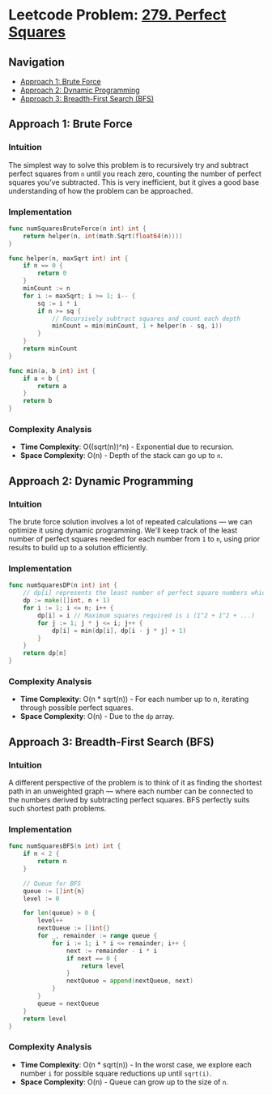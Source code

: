 # Leetcode Problem: [279. Perfect Squares](https://leetcode.com/problems/perfect-squares/)

## Navigation
- [Approach 1: Brute Force](#approach-1-brute-force)
- [Approach 2: Dynamic Programming](#approach-2-dynamic-programming)
- [Approach 3: Breadth-First Search (BFS)](#approach-3-breadth-first-search-bfs)

## Approach 1: Brute Force

### Intuition
The simplest way to solve this problem is to recursively try and subtract perfect squares from `n` until you reach zero, counting the number of perfect squares you've subtracted. This is very inefficient, but it gives a good base understanding of how the problem can be approached.

### Implementation
```go
func numSquaresBruteForce(n int) int {
    return helper(n, int(math.Sqrt(float64(n))))
}

func helper(n, maxSqrt int) int {
    if n == 0 {
        return 0
    }
    minCount := n
    for i := maxSqrt; i >= 1; i-- {
        sq := i * i
        if n >= sq {
            // Recursively subtract squares and count each depth
            minCount = min(minCount, 1 + helper(n - sq, i))
        }
    }
    return minCount
}

func min(a, b int) int {
    if a < b {
        return a
    }
    return b
}
```
### Complexity Analysis
- **Time Complexity**: O((sqrt(n))^n) - Exponential due to recursion.
- **Space Complexity**: O(n) - Depth of the stack can go up to `n`.

## Approach 2: Dynamic Programming

### Intuition
The brute force solution involves a lot of repeated calculations — we can optimize it using dynamic programming. We'll keep track of the least number of perfect squares needed for each number from `1` to `n`, using prior results to build up to a solution efficiently.

### Implementation
```go
func numSquaresDP(n int) int {
    // dp[i] represents the least number of perfect square numbers which sum to i
    dp := make([]int, n + 1)
    for i := 1; i <= n; i++ {
        dp[i] = i // Maximum squares required is i (1^2 + 1^2 + ...)
        for j := 1; j * j <= i; j++ {
            dp[i] = min(dp[i], dp[i - j * j] + 1)
        }
    }
    return dp[n]
}
```
### Complexity Analysis
- **Time Complexity**: O(n * sqrt(n)) - For each number up to n, iterating through possible perfect squares.
- **Space Complexity**: O(n) - Due to the `dp` array.

## Approach 3: Breadth-First Search (BFS)

### Intuition
A different perspective of the problem is to think of it as finding the shortest path in an unweighted graph — where each number can be connected to the numbers derived by subtracting perfect squares. BFS perfectly suits such shortest path problems.

### Implementation
```go
func numSquaresBFS(n int) int {
    if n < 2 {
        return n
    }

    // Queue for BFS
    queue := []int{n}
    level := 0

    for len(queue) > 0 {
        level++
        nextQueue := []int{}
        for _, remainder := range queue {
            for i := 1; i * i <= remainder; i++ {
                next := remainder - i * i
                if next == 0 {
                    return level
                }
                nextQueue = append(nextQueue, next)
            }
        }
        queue = nextQueue
    }
    return level
}
```
### Complexity Analysis
- **Time Complexity**: O(n * sqrt(n)) - In the worst case, we explore each number `i` for possible square reductions up until `sqrt(i)`.
- **Space Complexity**: O(n) - Queue can grow up to the size of `n`.

